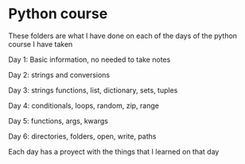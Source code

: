 # Python course

These folders are what I have done on each of the days of the python course I have taken

  Day 1: Basic information, no needed to take notes
  
  Day 2: strings and conversions

  Day 3: strings functions, list, dictionary, sets, tuples

  Day 4: conditionals, loops, random, zip, range

  Day 5: functions, args, kwargs

  Day 6: directories, folders, open, write, paths



Each day has a proyect with the things that I learned on that day
